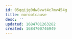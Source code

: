 ```yaml
---
id: 05qqijg0dw8vwt4c7mv454g
title: norootcause
desc: ''
updated: 1684701263282
created: 1684700746949
---
```

